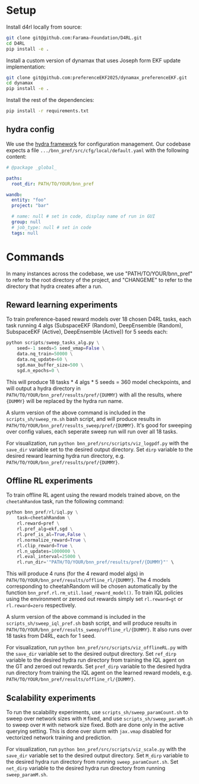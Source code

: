 # Setup
Install d4rl locally from source:
```bash
git clone git@github.com:Farama-Foundation/D4RL.git
cd D4RL
pip install -e .
```

Install a custom version of dynamax that uses Joseph form EKF update implementation:
```bash
git clone git@github.com:preferenceEKF2025/dynamax_preferenceEKF.git
cd dynamax
pip install -e .
```

Install the rest of the dependencies:
```bash
pip install -r requirements.txt
```

## hydra config
We use the [hydra framework](https://github.com/facebookresearch/hydra) for configuration management.
Our codebase expects a file `.../bnn_pref/src/cfg/local/default.yaml` with the following content:
```yaml
# @package _global_

paths:
  root_dir: PATH/TO/YOUR/bnn_pref

wandb:
  entity: "foo"
  project: "bar"

  # name: null # set in code, display name of run in GUI
  group: null
  # job_type: null # set in code
  tags: null
```
# Commands
In many instances across the codebase, we use "PATH/TO/YOUR/bnn_pref" to refer to the root directory of the project, and "CHANGEME" to refer to the directory that hydra creates after a run.

## Reward learning experiments
To train preference-based reward models over 18 chosen D4RL tasks, each task running 4 algs
(SubspaceEKF (Random), DeepEnsemble (Random), SubspaceEKF (Active), DeepEnsemble (Active))
for 5 seeds each:

```python
python scripts/sweep_tasks_alg.py \
    seed=-1 seeds=5 seed_vmap=False \
    data.nq_train=50000 \
    data.nq_update=60 \
    sgd.max_buffer_size=500 \
    sgd.n_epochs=0 \
```

This will produce 18 tasks * 4 algs * 5 seeds = 360 model checkpoints, and will output a hydra directory in `PATH/TO/YOUR/bnn_pref/results/pref/{DUMMY}` with all the results, where `{DUMMY}` will be replaced by the hydra run name.

A slurm version of the above command is included in the `scripts_sh/sweep_rm.sh` bash script, and will produce results in `PATH/TO/YOUR/bnn_pref/results_sweep/pref/{DUMMY}`. It's good for sweeping over config values, each seperate sweep run will run over all 18 tasks.

For visualization, run `python bnn_pref/src/scripts/viz_logpdf.py` with the `save_dir` variable set to the desired output directory. Set `dirp` variable to the desired reward learning hydra run directory, e.g. `PATH/TO/YOUR/bnn_pref/results/pref/{DUMMY}`. 

## Offline RL experiments
To train offline RL agent using the reward models trained above, on the `cheetahRandom` task, run the following command:

```python
python bnn_pref/rl/iql.py \
    task=cheetahRandom \
    rl.reward=pref \
    rl.pref_alg=ekf,sgd \
    rl.pref_is_al=True,False \
    rl.normalize_reward=True \
    rl.clip_reward=True \
    rl.n_updates=1000000 \
    rl.eval_interval=25000 \
    rl.run_dir='"PATH/TO/YOUR/bnn_pref/results/pref/{DUMMY}"' \
```

This will produce 4 runs (for the 4 reward model algs) in `PATH/TO/YOUR/bnn_pref/results/offline_rl/{DUMMY}`. The 4 models corresponding to cheetahRandom will be chosen automatically by the function `bnn_pref.rl.rm_util.load_reward_model()`. 
To train IQL policies using the environment or zeroed out rewards simply set `rl.reward=gt` or `rl.reward=zero` respectively.

A slurm version of the above command is included in the `scripts_sh/sweep_iql_pref.sh` bash script, and will produce results in `PATH/TO/YOUR/bnn_pref/results_sweep/offline_rl/{DUMMY}`. It also runs over 18 tasks from D4RL, each for 1 seed.

For visualization, run `python bnn_pref/src/scripts/viz_offlineRL.py` with the `save_dir` variable set to the desired output directory. Set `ref_dirp` variable to the desired hydra run directory from training the IQL agent on the GT and zeroed out rewards. Set `pref_dirp` variable to the desired hydra run directory from training the IQL agent on the learned reward models, e.g. `PATH/TO/YOUR/bnn_pref/results/offline_rl/{DUMMY}`.

## Scalability experiments
To run the scalability experiments, use `scripts_sh/sweep_paramCount.sh` to sweep over network sizes with `M` fixed, and use `scripts_sh/sweep_paramM.sh` to sweep over `M` with network size fixed. Both are done only in the active querying setting. This is done over slurm with `jax.vmap` disabled for vectorized network training and prediction. 

For visualization, run `python bnn_pref/src/scripts/viz_scale.py` with the `save_dir` variable set to the desired output directory. Set `M_dirp` variable to the desired hydra run directory from running `sweep_paramCount.sh`. Set `net_dirp` variable to the desired hydra run directory from running `sweep_paramM.sh`.